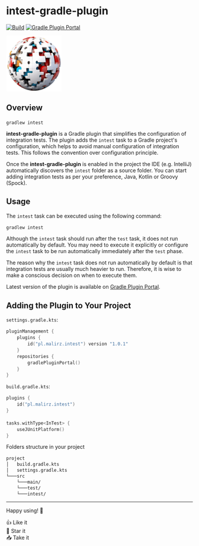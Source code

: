 # intest-gradle-plugin
[![Build](https://github.com/pmalirz/intest-gradle-plugin/actions/workflows/build.yaml/badge.svg)](https://github.com/pmalirz/intest-gradle-plugin/actions/workflows/build.yaml)
[![Gradle Plugin Portal](https://img.shields.io/badge/Version-1.0.1-green.svg)](https://plugins.gradle.org/plugin/pl.malirz.intest)


<img src="./docs/images/intest-logo.png" title="VShop Logo" width="150" height="150"/>

## Overview

`gradlew intest`

**intest-gradle-plugin** is a Gradle plugin that simplifies the configuration of integration tests. The plugin adds
the `intest` task to a Gradle project's configuration, which helps to avoid manual configuration of integration tests.
This follows the convention over configuration principle.

Once the **intest-gradle-plugin** is enabled in the project the IDE (e.g. IntelliJ) 
automatically discovers the `intest` folder as a source folder. 
You can start adding integration tests as per your preference, Java, Kotlin or Groovy (Spock).

## Usage

The `intest` task can be executed using the following command:

```bash
gradlew intest
```

Although the `intest` task should run after the `test` task, it does not run automatically by default. You may need to
execute it explicitly or configure the `intest` task to be run automatically immediately after the `test` phase.

The reason why the `intest` task does not run automatically by default is that integration tests are usually much
heavier to run. Therefore, it is wise to make a conscious decision on when to execute them.

Latest version of the plugin is available on [Gradle Plugin Portal](https://plugins.gradle.org/plugin/pl.malirz.intest).

## Adding the Plugin to Your Project

`settings.gradle.kts`:

```kotlin
pluginManagement {
    plugins {
        id("pl.malirz.intest") version "1.0.1"
    }
    repositories {
        gradlePluginPortal()
    }
}
```

`build.gradle.kts`:

```kotlin
plugins {
    id("pl.malirz.intest")
}

tasks.withType<InTest> {
    useJUnitPlatform()
}
```

Folders structure in your project

```
project
│   build.gradle.kts
│   settings.gradle.kts
└───src
    └───main/
    └───test/
    └───intest/
```

---

Happy using! 👋

👍 Like it\
🌠 Star it\
📥 Take it
